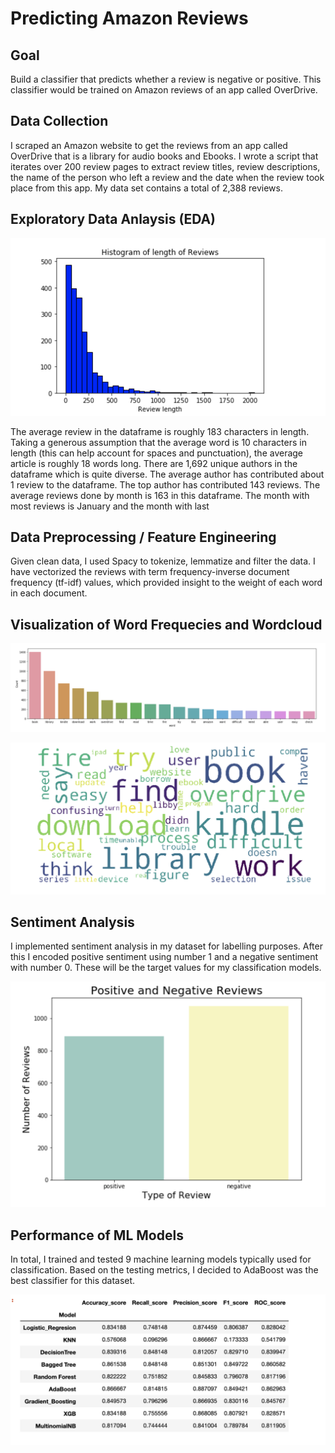 # Predicting Amazon Reviews

## Goal
Build a classifier that predicts whether a review is negative or positive. This classifier would be trained on Amazon reviews of an app called OverDrive.

## Data Collection
I scraped an Amazon website to get the reviews from an app called OverDrive that is a library for audio books and Ebooks. I wrote a script that iterates over 200 review pages to extract review titles, review descriptions, the name of the person who left a review and the date when the review took place from this app. My data set contains a total of 2,388 reviews.

## Exploratory Data Anlaysis (EDA) 

  ![](Screen%20Shot%202020-02-18%20at%204.30.35%20PM.png)

The average review in the dataframe is roughly 183 characters in length. Taking a generous assumption that the average word is 10 characters in length (this can help account for spaces and punctuation), the average article is roughly 18 words long.
There are 1,692 unique authors in the dataframe which is quite diverse. The average author has contributed about 1 review to the dataframe. The top author has contributed 143 reviews.
The average reviews done by month is 163 in this dataframe. The month with most reviews is January and the month with last 

## Data Preprocessing / Feature Engineering

Given clean data, I used Spacy to tokenize, lemmatize and filter the data. I have vectorized the reviews with term frequency-inverse document frequency (tf-idf) values, which provided insight to the weight of each word in each document.

## Visualization of Word Frequecies and Wordcloud

 ![](Screen%20Shot%202020-02-18%20at%204.45.41%20PM.png)

 ![](Screen%20Shot%202020-02-18%20at%204.45.59%20PM.png)

## Sentiment Analysis

I implemented sentiment analysis in my dataset for labelling purposes. After this I encoded positive sentiment using number 1 and a negative sentiment with number 0. These will be the target values for my classification models.

 ![](Screen%20Shot%202020-02-18%20at%204.50.24%20PM.png)

## Performance of ML Models

In total, I trained and tested 9 machine learning models typically used for classification. Based on the testing metrics, I decided to AdaBoost was the best classifier for this dataset.

 ![](Screen%20Shot%202020-02-18%20at%204.53.43%20PM.png)



